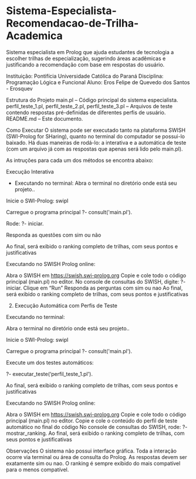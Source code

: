 # Sistema-Especialista-Recomendacao-de-Trilha-Academica
Sistema especialista em Prolog que ajuda estudantes de tecnologia a escolher trilhas de especialização, sugerindo áreas acadêmicas e justificando a recomendação com base em respostas do usuário.

Instituição: Pontifícia Universidade Católica do Paraná
Disciplina: Programação Lógica e Funcional
Aluno: Eros Felipe de Quevedo dos Santos - Erosquev

Estrutura do Projeto
main.pl – Código principal do sistema especialista.
perfil_teste_1.pl, perfil_teste_2.pl, perfil_teste_3.pl – Arquivos de teste contendo respostas pré-definidas de diferentes perfis de usuário.
README.md – Este documento.

Como Executar
O sistema pode ser executado tanto na plataforma SWISH (SWI-Prolog for SHaring), quanto no terminal do computador se possui-lo baixado. Há duas maneiras de rodá-lo: a interativa e a automática de teste (com um arquivo já com as respostas que apenas será lido pelo main.pl).

As intruções para cada um dos métodos se encontra abaixo:


Execução Interativa

- Executando no terminal:
Abra o terminal no diretório onde está seu projeto..

Inicie o SWI-Prolog:
swipl

Carregue o programa principal
?- consult('main.pl').

Rode:
?- iniciar.

Responda as questões com sim ou não

Ao final, será exibido o ranking completo de trilhas, com seus pontos e justificativas




Executando no SWISH Prolog online:

Abra o SWISH em https://swish.swi-prolog.org
Copie e cole todo o código principal (main.pl) no editor.
No console de consultas do SWISH, digite: 
?- iniciar.
Clique em “Run”
Responda as perguntas com sim ou nao
Ao final, será exibido o ranking completo de trilhas, com seus pontos e justificativas


2. Execução Automática com Perfis de Teste

Executando no terminal:

Abra o terminal no diretório onde está seu projeto..

Inicie o SWI-Prolog:
swipl

Carregue o programa principal
?- consult('main.pl').

Execute um dos testes automáticos:

?- executar_teste(‘perfil_teste_1.pl').

Ao final, será exibido o ranking completo de trilhas, com seus pontos e justificativas


Executando no SWISH Prolog online:

Abra o SWISH em https://swish.swi-prolog.org
Copie e cole todo o código principal (main.pl) no editor. 
Copie e cole o conteúdo do perfil de teste automático no final do código
No console de consultas do SWISH, rode: 
?- mostrar_ranking.
Ao final, será exibido o ranking completo de trilhas, com seus pontos e justificativas







Observações
O sistema não possui interface gráfica. Toda a interação ocorre via terminal ou área de consulta do Prolog.
As respostas devem ser exatamente sim ou nao.
O ranking é sempre exibido do mais compatível para o menos compatível.




